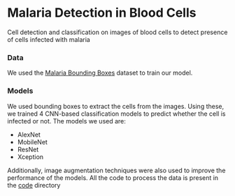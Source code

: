 # Malaria Detection in Blood Cells

Cell detection and classification on images of blood cells to detect presence of cells infected with malaria

### Data

We used the [Malaria Bounding Boxes](https://www.kaggle.com/kmader/malaria-bounding-boxes) dataset to train our model.

### Models

We used bounding boxes to extract the cells from the images. Using these, we trained 4 CNN-based classification models to predict whether the cell is infected or not. The models we used are:

* AlexNet
* MobileNet
* ResNet
* Xception

Additionally, image augmentation techniques were also used to improve the performance of the models. All the code to process the data is present in the [code](code/) directory